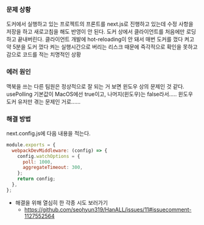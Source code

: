 ### 문제 상황

도커에서 실행하고 있는 프로젝트의 프론트를 next.js로 진행하고 있는데 수정 사항을 저장을 하고 새로고침을 해도 반영이 안 된다. 도커 상에서 클라이언트를 처음에만 로딩하고 끝내버린다.
클라이언트 개발에 hot-reloading이 안 돼서 매번 도커를 껐다 켜고 약 5분을 도커 껐다 켜는 실행시간으로 버리는 리스크 때문에 즉각적으로 확인을 못하고 감으로 코드를 적는 치명적인 상황

### 에러 원인

맥북을 쓰는 다른 팀원은 정상적으로 잘 되는 거 보면 윈도우 상의 문제인 것 같다.
usePolling 기본값이 MacOS에선 true이고, 나머지(윈도우)는 false라서..... 윈도우 도커 유저만 겪는 문제인 거로......

### 해결 방법

next.config.js에 다음 내용을 적는다.

```jsx
module.exports = {
  webpackDevMiddleware: (config) => {
    config.watchOptions = {
      poll: 1000,
      aggregateTimeout: 300,
    };
    return config;
  },
};
```

- 해결을 위해 열심히 한 각종 시도 보러가기
  - https://github.com/seohyun319/HanALL/issues/11#issuecomment-1127552564
